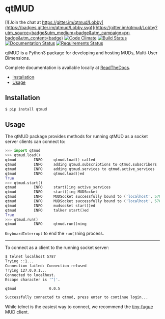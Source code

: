 # qtMUD

[![Join the chat at https://gitter.im/qtmud/Lobby](https://badges.gitter.im/qtmud/Lobby.svg)](https://gitter.im/qtmud/Lobby?utm_source=badge&utm_medium=badge&utm_campaign=pr-badge&utm_content=badge)
[![Code Climate](https://codeclimate.com/github/emsenn/qtmud/badges/gpa.svg)](https://codeclimate.com/github/emsenn/qtmud)
[![Build Status](https://travis-ci.org/emsenn/qtmud.svg?branch=master)](https://travis-ci.org/emsenn/qtmud)
[![Documentation Status](https://readthedocs.org/projects/qtmud/badge/?version=latest)](http://qtmud.readthedocs.io/en/latest/?badge=latest)
[![Requirements Status](https://requires.io/github/emsenn/qtmud/requirements.svg?branch=master)](https://requires.io/github/emsenn/qtmud/requirements/?branch=master)

qtMUD is a Python3 package for developing and hosting MUDs, Multi-User 
Dimensions.

Complete documentation is available locally at 
[ReadTheDocs](http://qtmud.readthedocs.io/en/latest/).


* [Installation](#Installation)
* [Usage](#Usage)


## Installation

```bash
$ pip install qtmud
```

## Usage

The qtMUD package provides methods for running qtMUD as a socket server 
clients can connect to:

```python
>>> import qtmud
>>> qtmud.load()
qtmud        INFO     qtmud.load() called
qtmud        INFO     adding qtmud.subscriptions to qtmud.subscribers
qtmud        INFO     adding qtmud.services to qtmud.active_services
qtmud        INFO     qtmud.load()ed
True
>>> qtmud.start()
qtmud        INFO     start()ing active_services
qtmud        INFO     start()ing MUDSocket
qtmud        INFO     MUDSocket successfully bound to ('localhost', 5787)
qtmud        INFO     MUDSocket successfully bound to ('localhost', 5788, 0, 0)
qtmud        INFO     mudsocket start()ed
qtmud        INFO     talker start()ed
True
>>> qtmud.run()
qtmud        INFO     qtmud.run()ning
```
`KeyboardInterrupt` to end the `run()`ning process.

---

To connect as a client to the running socket server:

```bash
$ telnet localhost 5787
Trying ::1...
Connection failed: Connection refused
Trying 127.0.0.1...
Connected to localhost.
Escape character is '^]'.

qtmud               0.0.5

Successfully connected to qtmud, press enter to continue login...
```
While telnet is the easiest way to connect, we recommend the 
[tiny-fugue](https://github.com/kruton/tinyfugue) MUD client.
